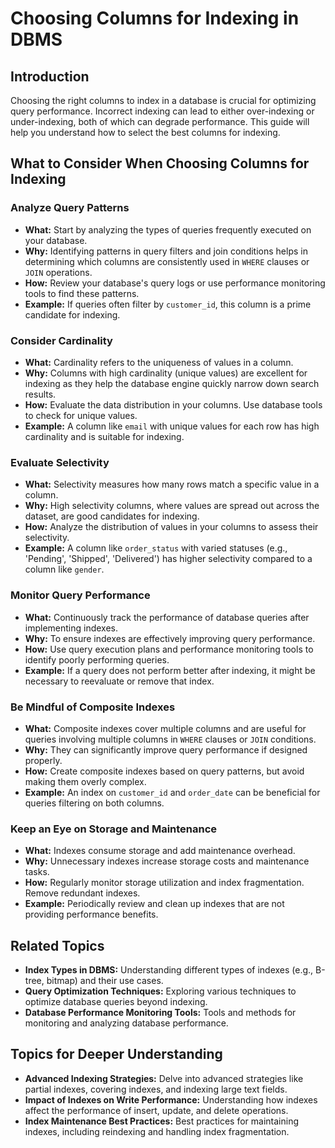 # Choosing Columns for Indexing in DBMS

## Introduction
Choosing the right columns to index in a database is crucial for optimizing query performance. Incorrect indexing can lead to either over-indexing or under-indexing, both of which can degrade performance. This guide will help you understand how to select the best columns for indexing.

## What to Consider When Choosing Columns for Indexing

### Analyze Query Patterns
- **What:** Start by analyzing the types of queries frequently executed on your database.
- **Why:** Identifying patterns in query filters and join conditions helps in determining which columns are consistently used in `WHERE` clauses or `JOIN` operations.
- **How:** Review your database's query logs or use performance monitoring tools to find these patterns.
- **Example:** If queries often filter by `customer_id`, this column is a prime candidate for indexing.

### Consider Cardinality
- **What:** Cardinality refers to the uniqueness of values in a column.
- **Why:** Columns with high cardinality (unique values) are excellent for indexing as they help the database engine quickly narrow down search results.
- **How:** Evaluate the data distribution in your columns. Use database tools to check for unique values.
- **Example:** A column like `email` with unique values for each row has high cardinality and is suitable for indexing.

### Evaluate Selectivity
- **What:** Selectivity measures how many rows match a specific value in a column.
- **Why:** High selectivity columns, where values are spread out across the dataset, are good candidates for indexing.
- **How:** Analyze the distribution of values in your columns to assess their selectivity.
- **Example:** A column like `order_status` with varied statuses (e.g., 'Pending', 'Shipped', 'Delivered') has higher selectivity compared to a column like `gender`.

### Monitor Query Performance
- **What:** Continuously track the performance of database queries after implementing indexes.
- **Why:** To ensure indexes are effectively improving query performance.
- **How:** Use query execution plans and performance monitoring tools to identify poorly performing queries.
- **Example:** If a query does not perform better after indexing, it might be necessary to reevaluate or remove that index.

### Be Mindful of Composite Indexes
- **What:** Composite indexes cover multiple columns and are useful for queries involving multiple columns in `WHERE` clauses or `JOIN` conditions.
- **Why:** They can significantly improve query performance if designed properly.
- **How:** Create composite indexes based on query patterns, but avoid making them overly complex.
- **Example:** An index on `customer_id` and `order_date` can be beneficial for queries filtering on both columns.

### Keep an Eye on Storage and Maintenance
- **What:** Indexes consume storage and add maintenance overhead.
- **Why:** Unnecessary indexes increase storage costs and maintenance tasks.
- **How:** Regularly monitor storage utilization and index fragmentation. Remove redundant indexes.
- **Example:** Periodically review and clean up indexes that are not providing performance benefits.

## Related Topics
- **Index Types in DBMS:** Understanding different types of indexes (e.g., B-tree, bitmap) and their use cases.
- **Query Optimization Techniques:** Exploring various techniques to optimize database queries beyond indexing.
- **Database Performance Monitoring Tools:** Tools and methods for monitoring and analyzing database performance.

## Topics for Deeper Understanding
- **Advanced Indexing Strategies:** Delve into advanced strategies like partial indexes, covering indexes, and indexing large text fields.
- **Impact of Indexes on Write Performance:** Understanding how indexes affect the performance of insert, update, and delete operations.
- **Index Maintenance Best Practices:** Best practices for maintaining indexes, including reindexing and handling index fragmentation.

